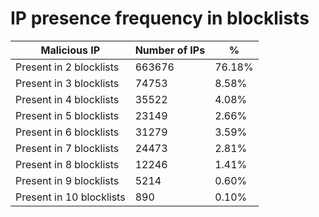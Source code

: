 # IP presence frequency in blocklists
| Malicious IP | Number of IPs | % |
|----|----|----|
| Present in 2 blocklists | 663676 | 76.18% |
| Present in 3 blocklists | 74753 | 8.58% |
| Present in 4 blocklists | 35522 | 4.08% |
| Present in 5 blocklists | 23149 | 2.66% |
| Present in 6 blocklists | 31279 | 3.59% |
| Present in 7 blocklists | 24473 | 2.81% |
| Present in 8 blocklists | 12246 | 1.41% |
| Present in 9 blocklists | 5214 | 0.60% |
| Present in 10 blocklists | 890 | 0.10% |
